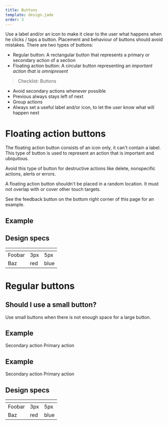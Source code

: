 ```yaml
---
title: Buttons
template: design.jade
order: 3
---
```


Use a label and/or an icon to make it clear to the user what happens when he clicks / taps a button. Placement and behaviour of buttons should avoid mistakes. There are two types of buttons:

- Regular button: A rectangular button that represents a primary or secondary action of a section
- Floating action button: A circular button representing an *important action that is omnipresent*

>Checklist: Buttons
- Avoid secondary actions whenever possible
- Previous always stays left of next
- Group actions
- Always set a useful label and/or icon, to let the user know what will happen next

# Floating action buttons

The floating action button consists of an icon only, it can't contain a label. This type of button
is used to represent an action that is important and ubiquitous.

Avoid this type of button for destructive actions like delete, nonspecific actions, alerts or errors.

A floating action button shouldn't be placed in a random location. It must not overlap with or cover other touch targets.  

See the feedback button on the bottom right corner of this page for an example.

## Example

<div>
  <a class="button button--floating icon icon--feedback"></a>
</div>

## Design specs

|    | <i class="icon icon--mobile" ></i> | <i class="icon icon--desktop" ></i> |
| -- | -- | -- |
| Foobar | <div class="table__item__info__content__label" ><i class="icon icon--mobile" ></i></div> 3px | <div class="table__item__info__content__label" ><i class="icon icon--desktop" ></i></div> 5px |
| Baz | <div class="table__item__info__content__label" ><i class="icon icon--mobile" ></i></div> red | <div class="table__item__info__content__label" ><i class="icon icon--desktop" ></i></div> blue |

# Regular buttons

## Should I use a small button?

Use small buttons when there is not enough space for a large button.

## Example

<div>
  <a class="button button--secondary">Secondary action</a>
  <a class="button icon icon--arrow-right"> Primary action</a>
</div>

## Example

<div>
  <a class="button button--small button--secondary icon--arrow-left"> Secondary action</a>
  <a class="button button--small">Primary action</a>
</div>

## Design specs

|    | <i class="icon icon--mobile" ></i> | <i class="icon icon--desktop" ></i> |
| -- | -- | -- |
| Foobar | <div class="table__item__info__content__label" ><i class="icon icon--mobile" ></i></div> 3px | <div class="table__item__info__content__label" ><i class="icon icon--desktop" ></i></div> 5px |
| Baz | <div class="table__item__info__content__label" ><i class="icon icon--mobile" ></i></div> red | <div class="table__item__info__content__label" ><i class="icon icon--desktop" ></i></div> blue |
